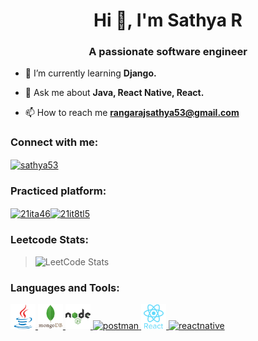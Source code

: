 <h1 align="center">Hi 👋, I'm Sathya R</h1>
<h3 align="center">A passionate software engineer </h3>

- 🌱 I’m currently learning **Django.**

- 💬 Ask me about **Java, React Native, React.**

- 📫 How to reach me **rangarajsathya53@gmail.com**

<h3 align="left">Connect with me:</h3>
<p align="left"><a href="https://linkedin.com/in/sathya53" target="blank"><img align="center" src="https://raw.githubusercontent.com/rahuldkjain/github-profile-readme-generator/master/src/images/icons/Social/linked-in-alt.svg" alt="sathya53" height="30" width="40" /></a></p>

<h3 align="left">Practiced platform:</h3><p align="left"><a href="https://www.leetcode.com/21ita46" target="blank"><img align="center" src="https://raw.githubusercontent.com/rahuldkjain/github-profile-readme-generator/master/src/images/icons/Social/leet-code.svg" alt="21ita46" height="30" width="40" /></a><a href="https://auth.geeksforgeeks.org/user/21it8tl5" target="blank"><img align="center" src="https://raw.githubusercontent.com/rahuldkjain/github-profile-readme-generator/master/src/images/icons/Social/geeks-for-geeks.svg" alt="21it8tl5" height="30" width="40" /></a></p>

### Leetcode Stats:
> ![LeetCode Stats](https://leetcode.card.workers.dev/21ita46?theme=default&font=baloo&extension=null)
<h3 align="left">Languages and Tools:</h3>
<p align="left"> <a href="https://expressjs.com" target="_blank" rel="noreferrer"> <img src="https://raw.githubusercontent.com/devicons/devicon/master/icons/java/java-original.svg" alt="java" width="40" height="40"/> </a> <a href="https://www.mongodb.com/" target="_blank" rel="noreferrer"> <img src="https://raw.githubusercontent.com/devicons/devicon/master/icons/mongodb/mongodb-original-wordmark.svg" alt="mongodb" width="40" height="40"/> </a> <a href="https://www.mysql.com/" target="_blank" rel="noreferrer">  <img src="https://raw.githubusercontent.com/devicons/devicon/master/icons/nodejs/nodejs-original-wordmark.svg" alt="nodejs" width="40" height="40"/> </a> <a href="https://postman.com" target="_blank" rel="noreferrer"> <img src="https://www.vectorlogo.zone/logos/getpostman/getpostman-icon.svg" alt="postman" width="40" height="40"/> </a> <a href="https://reactjs.org/" target="_blank" rel="noreferrer"> <img src="https://raw.githubusercontent.com/devicons/devicon/master/icons/react/react-original-wordmark.svg" alt="react" width="40" height="40"/> </a> <a href="https://reactnative.dev/" target="_blank" rel="noreferrer"> <img src="https://reactnative.dev/img/header_logo.svg" alt="reactnative" width="40" height="40"/> </a> </p>
